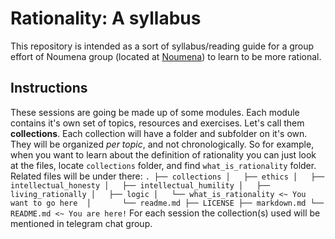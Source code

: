 # Rationality: A syllabus

This repository is intended as a sort of syllabus/reading guide for a group effort of Noumena group (located at [Noumena](t.me/noumena_gr)) to learn to be more rational.


## Instructions

These sessions are going be made up of some modules. Each module contains it's own set of topics, resources and exercises. Let's call them **collections**. Each collection will have a folder and subfolder on it's own. They will be organized _per topic_, and not chronologically. 
So for example, when you want to learn about the definition of rationality you can just look at the files, locate `collections` folder, and find `what_is_rationality` folder. Related files will be under there:
``
.
├── collections
│   ├── ethics
│   ├── intellectual_honesty
│   ├── intellectual_humility
│   ├── living_rationally
│   ├── logic
│   └── what_is_rationality <~ You want to go here 
│       └── readme.md
├── LICENSE
├── markdown.md
└── README.md <~ You are here!
``
For each session the collection(s) used will be mentioned in telegram chat group. 

